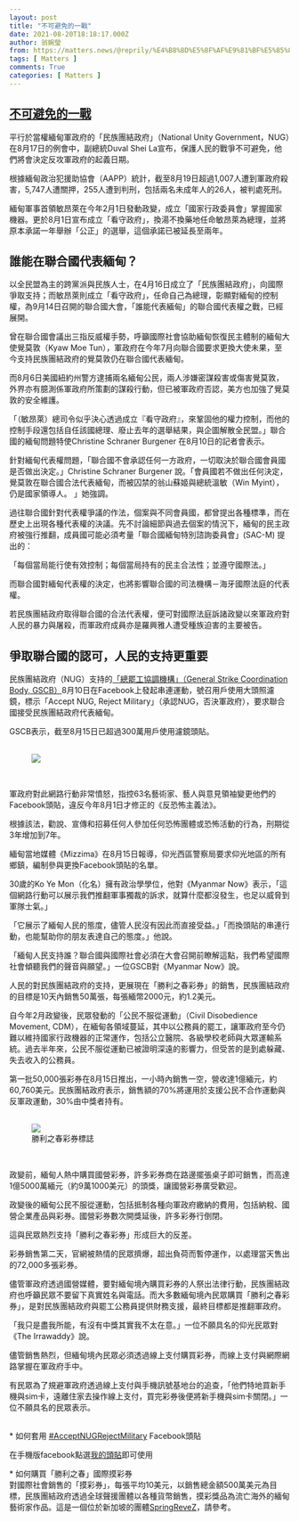 ```yaml
---
layout: post
title: "不可避免的一戰"
date: 2021-08-20T18:18:17.000Z
author: 翁婉瑩
from: https://matters.news/@reprily/%E4%B8%8D%E5%8F%AF%E9%81%BF%E5%85%8D%E7%9A%84%E4%B8%80%E6%88%B0-bafyreiefgr4iodtbateoq5hc27twowanuob2yekdgkhe47yapx67x4btie
tags: [ Matters ]
comments: True
categories: [ Matters ]
---
```

<!--1629483497000-->
[不可避免的一戰](https://matters.news/@reprily/%E4%B8%8D%E5%8F%AF%E9%81%BF%E5%85%8D%E7%9A%84%E4%B8%80%E6%88%B0-bafyreiefgr4iodtbateoq5hc27twowanuob2yekdgkhe47yapx67x4btie)
------

<div>
<p>平行於當權緬甸軍政府的「民族團結政府」（National Unity Government，NUG）在8月17日的例會中，副總統Duval Shei La宣布，保護人民的戰爭不可避免，他們將會決定反攻軍政府的起義日期。</p><p>根據緬甸政治犯援助協會（AAPP）統計，截至8月19日超過1,007人遭到軍政府殺害，5,747人遭關押，255人遭到判刑，包括兩名未成年人的26人，被判處死刑。</p><p>緬甸軍事首領敏昂萊在今年2月1日發動政變，成立「國家行政委員會」掌握國家機器。更於8月1日宣布成立「看守政府」，換湯不換藥地任命敏昂萊為總理，並將原本承諾一年舉辦「公正」的選舉，這個承諾已被延長至兩年。</p><h2>誰能在聯合國代表緬甸？</h2><p>以全民盟為主的跨黨派與民族人士，在4月16日成立了「民族團結政府」，向國際爭取支持；而敏昂萊則成立「看守政府」，任命自己為總理，彰顯對緬甸的控制權，為9月14日召開的聯合國大會，「誰能代表緬甸」的聯合國代表權之戰，已經展開。</p><p>曾在聯合國會議出三指反威權手勢，呼籲國際社會協助緬甸恢復民主體制的緬甸大使覺莫敦（Kyaw Moe Tun），軍政府在今年7月向聯合國要求更換大使未果，至今支持民族團結政府的覺莫敦仍在聯合國代表緬甸。</p><p>而8月6日美國紐約州警方逮捕兩名緬甸公民，兩人涉嫌密謀殺害或傷害覺莫敦，外界亦有臆測係軍政府所策劃的謀殺行動，但已被軍政府否認，美方也加強了覺莫敦的安全維護。</p><p>「（敏昂萊）總司令似乎決心透過成立『看守政府』，來鞏固他的權力控制，而他的控制手段還包括自任該國總理、廢止去年的選舉結果，與企圖解散全民盟。」聯合國的緬甸問題特使Christine Schraner Burgener 在8月10日的記者會表示。</p><p>針對緬甸代表權問題，「聯合國不會承認任何一方政府，一切取決於聯合國會員國是否做出決定。」Christine Schraner Burgener 說。「會員國若不做出任何決定，覺莫敦在聯合國合法代表緬甸，而被囚禁的翁山蘇姬與總統溫敏（Win Myint），仍是國家領導人。 」她強調。</p><p>過往聯合國針對代表權爭議的作法，個案與不同會員國，都曾提出各種標準，而在歷史上出現各種代表權的決議。先不討論細節與過去個案的情況下，緬甸的民主政府被強行推翻，成員國可能必須考量「聯合國緬甸特別諮詢委員會」(SAC-M) 提出的：</p><p>「每個當局能行使有效控制；每個當局持有的民主合法性；並遵守國際法。」</p><p>而聯合國對緬甸代表權的決定，也將影響聯合國的司法機構－海牙國際法庭的代表權。</p><p>若民族團結政府取得聯合國的合法代表權，便可對國際法庭訴諸政變以來軍政府對人民的暴力與屠殺，而軍政府成員亦是羅興雅人遭受種族迫害的主要被告。</p><h2>爭取聯合國的認可，人民的支持更重要</h2><p>民族團結政府（NUG）支持的<a href="https://www.facebook.com/gscbmyanmar" target="_blank">「總罷工協調機構」（General Strike Coordination Body, GSCB）</a>8月10日在Facebook上發起串連運動，號召用戶使用大頭照濾鏡，標示「Accept NUG, Reject Military」（承認NUG，否決軍政府），要求聯合國接受民族團結政府代表緬甸。</p><p>GSCB表示，截至8月15日已超過300萬用戶使用濾鏡頭貼。<br class="smart"><br class="smart"></p><figure class="image"><img src="https://assets.matters.news/embed/e80eded9-659c-4f04-8f56-79313ec5d556.jpeg" data-asset-id="e80eded9-659c-4f04-8f56-79313ec5d556" referrerpolicy="no-referrer"><figcaption><span></span></figcaption></figure><p><br class="smart"></p><p>軍政府對此網路行動非常憤怒，指控63名藝術家、藝人與意見領袖變更他們的Facebook頭貼，違反今年8月1日才修正的《反恐怖主義法》。</p><p>根據該法，勸說、宣傳和招募任何人參加任何恐怖團體或恐怖活動的行為，刑期從3年增加到7年。</p><p>緬甸當地媒體《Mizzima》在8月15日報導，仰光西區警察局要求仰光地區的所有鄉鎮，編制參與更換Facebook頭貼的名單。</p><p>30歲的Ko Ye Mon（化名）擁有政治學學位，他對《Myanmar Now》表示，「這個網路行動可以展示我們推翻軍事獨裁的訴求，就算什麼都沒發生，也足以威脅到軍隊士氣。」</p><p>「它展示了緬甸人民的態度，儘管人民沒有因此而直接受益。」「而換頭貼的串連行動，也能幫助你的朋友表達自己的態度。」他說。</p><p>「緬甸人民支持誰？聯合國與國際社會必須在大會召開前瞭解這點，我們希望國際社會傾聽我們的聲音與願望。」一位GSCB對《Myanmar Now》說。</p><p>人民的對民族團結政府的支持，更展現在「勝利之春彩券」的銷售，民族團結政府的目標是10天內銷售50萬張，每張緬幣2000元，約1.2美元。</p><p>自今年2月政變後，民眾發動的「公民不服從運動」（Civil Disobedience Movement, CDM），在緬甸各領域蔓延，其中以公務員的罷工，讓軍政府至今仍難以維持國家行政機器的正常運作，包括公立醫院、各級學校老師與大眾運輸系統。過去半年來，公民不服從運動已被證明深遠的影響力，但受苦的是到處躲藏、失去收入的公務員。</p><p>第一批50,000張彩券在8月15日推出，一小時內銷售一空，營收達1億緬元，約60,760美元。民族團結政府表示，銷售額的70%將運用於支援公民不合作運動與反軍政運動，30%由中獎者持有。<br class="smart"><br class="smart"></p><figure class="image"><img src="https://assets.matters.news/embed/bb73c360-31e3-4020-8caa-2b28008c9541.jpeg" data-asset-id="bb73c360-31e3-4020-8caa-2b28008c9541" referrerpolicy="no-referrer"><figcaption><span>勝利之春彩券標誌</span></figcaption></figure><p><br class="smart"></p><p>政變前，緬甸人熱中購買國營彩券，許多彩券商在路邊擺張桌子即可銷售，而高達1億5000萬緬元（約9萬1000美元）的頭獎，讓國營彩券廣受歡迎。</p><p>政變後的緬甸公民不服從運動，包括抵制各種向軍政府繳納的費用，包括納稅、國營企業產品與彩券。國營彩券數次開獎延後，許多彩券行倒閉。</p><p>這與民眾熱烈支持「勝利之春彩券」形成巨大的反差。</p><p>彩券銷售第二天，官網被熱情的民眾擠爆，超出負荷而暫停運作，以處理當天售出的72,000多張彩券。</p><p>儘管軍政府透過國營媒體，要對緬甸境內購買彩券的人祭出法律行動，民族團結政府也呼籲民眾不要留下真實姓名與電話。而大多數緬甸境內民眾購買「勝利之春彩券」，是對民族團結政府與罷工公務員提供財務支援，最終目標都是推翻軍政府。</p><p>「我只是盡我所能，有沒有中獎其實我不太在意。」一位不願具名的仰光民眾對《The Irrawaddy》說。</p><p>儘管銷售熱烈，但緬甸境內民眾必須透過線上支付購買彩券，而線上支付與網際網路掌握在軍政府手中。</p><p>有民眾為了規避軍政府透過線上支付與手機訊號基地台的追查，「他們特地買新手機與sim卡，遠離住家去操作線上支付，買完彩券後便將新手機與sim卡關閉。」一位不願具名的民眾表示。<br class="smart"><br class="smart"></p><p>* 如何套用 <a href="https://www.facebook.com/hashtag/acceptnugrejectmilitary?__eep__=6&__cft__[0]=AZVc517p04JkWF5m2S9i9pLyu-3YP_d8_nIYHLRlY_iCdnjnHOS0gSPyHI_XJhwzECNfVPUr1f3HP-Z8DVTT_VnqP-38pJiKX39cqqowIB2X5cXI0oVQmYnLsqklf4_XbTPrf6tzQQFqmfNrw_PRyWIg&__tn__=*NK-R" target="_blank">#AcceptNUGRejectMilitary</a> Facebook頭貼</p><p>在手機版facebook點選<a href="https://m.facebook.com/story.php?id=1241293371&story_fbid=10220846561934122&substory_index=0" target="_blank">我的頭貼</a>即可使用</p><p>* 如何購買「勝利之春」國際摸彩券<br class="smart">對國際社會銷售的「摸彩券」，每張平均10美元，以銷售總金額500萬美元為目標，民族團結政府透過全球聲援團體以各種貨幣銷售，摸彩獎品為流亡海外的緬甸藝術家作品。這是一個位於新加坡的團體<a href="https://mmcdm.info/buyticket?fbclid=IwAR2w9GatT-WMKMDVxvw3kbYvJCuXVRjieNlJRwjDZ85V7PHal0lT0FYCG5k" target="_blank">SpringReveZ</a>，請參考。<br class="smart"></p>
</div>
